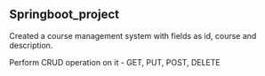 ## Springboot_project

Created a course management system with fields as  id, course and description.

Perform CRUD operation on it - GET, PUT, POST, DELETE
